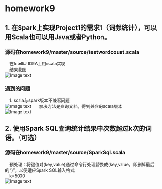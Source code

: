 # homework9
## 1. 在Spark上实现Project1的需求1（词频统计），可以用Scala也可以用Java或者Python。
### 源码在homework9/master/source/testwordcount.scala
&ensp;&ensp;在IntelliJ IDEA上用scala实现  
&ensp;&ensp;结果截图  
![Image text](https://raw.github.com/cjjloves/homework9/master/screenshot/result.JPG)  
### 遇到的问题
&ensp;&ensp;1. scala与spark版本不兼容问题  
![Image text](https://raw.github.com/cjjloves/homework9/master/problems/版本不兼容.JPG)  
&ensp;&ensp;解决方法是查询文档，得到兼容的scala版本  
![Image text](https://raw.github.com/cjjloves/homework9/master/problems/版本不兼容2.JPG) 
## 2. 使用Spark SQL查询统计结果中次数超过k次的词语。（可选）
### 源码在homework9/master/source/SparkSql.scala
&ensp;&ensp;预处理：将键值对(key,value)通过命令行处理替换成(key,value，即删掉最后的“)”，以便适应Spark SQL输入格式  
&ensp;&ensp;k=5000  
![Image text](https://raw.github.com/cjjloves/homework9/master/screenshot/sql-result.JPG)  
